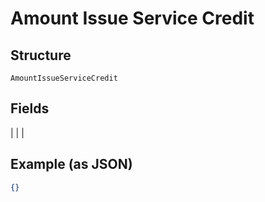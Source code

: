 
# Amount Issue Service Credit

## Structure

`AmountIssueServiceCredit`

## Fields

|  |
| 

## Example (as JSON)

```json
{}
```

